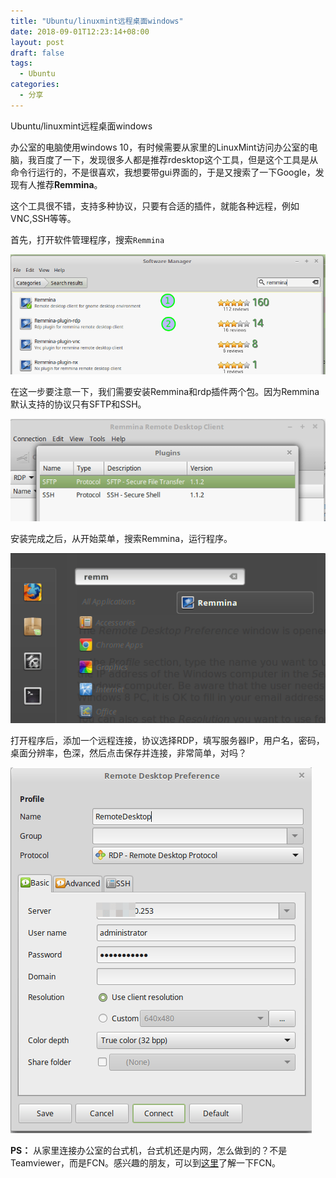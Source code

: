 ```yaml
---
title: "Ubuntu/linuxmint远程桌面windows"
date: 2018-09-01T12:23:14+08:00
layout: post
draft: false
tags: 
  - Ubuntu
categories:
  - 分享
---
```


Ubuntu/linuxmint远程桌面windows

办公室的电脑使用windows 10，有时候需要从家里的LinuxMint访问办公室的电脑，我百度了一下，发现很多人都是推荐rdesktop这个工具，但是这个工具是从命令行运行的，不是很喜欢，我想要带gui界面的，于是又搜索了一下Google，发现有人推荐**Remmina**。

这个工具很不错，支持多种协议，只要有合适的插件，就能各种远程，例如VNC,SSH等等。
<!--more-->
首先，打开软件管理程序，搜索`Remmina`

![](https://raw.githubusercontent.com/istek/img/master/imgRDP_Remmina.png)

在这一步要注意一下，我们需要安装Remmina和rdp插件两个包。因为Remmina默认支持的协议只有SFTP和SSH。

![](https://raw.githubusercontent.com/istek/img/master/imgRDP_RemminaPlugins.png)

安装完成之后，从开始菜单，搜索Remmina，运行程序。

![](https://raw.githubusercontent.com/istek/img/master/imgRDP_RemminaList.png)

打开程序后，添加一个远程连接，协议选择RDP，填写服务器IP，用户名，密码，桌面分辨率，色深，然后点击保存并连接，非常简单，对吗？

![](https://raw.githubusercontent.com/istek/img/master/imgRDP_RemminaConnect.png)

**PS：**
从家里连接办公室的台式机，台式机还是内网，怎么做到的？不是Teamviewer，而是FCN。感兴趣的朋友，可以到[这里](https://github.com/boywhp/fcn)了解一下FCN。

